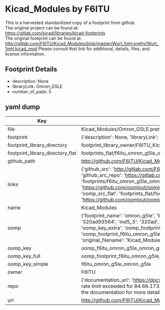 # Kicad_Modules by F6ITU  
This is a harvested standardized copy of a footprint from github.  
The original project can be found at:  
https://gitlab.com/kicad/libraries/kicad-footprints  
The original footprint can be found at:
http://gitlab.com/F6ITU/Kicad_Modules/blob/master/Wurt_1mH.pretty/Wurt_1mH.kicad_mod
Please consult that link for additional, details, files, and license information.  
## Footprint Details
* description: None  
* libraryLink: Omron_G5LE  
* number_of_pads: 5  
## yaml dump  
| Key | Value |  
| --- | --- |  
| file | Kicad_Modules/Omron_G5LE.pretty/Omron_G5LE.kicad_mod |  
| footprint | {'description': None, 'libraryLink': 'Omron_G5LE', 'number_of_pads': 5} |  
| footprint_library_directory | footprint_library_owner/F6ITU_Kicad_Modules |  
| footprint_library_directory_flat | footprints_flat/f6itu_omron_g5le_omron_g5le/working |  
| github_path | http://github.com/F6ITU/Kicad_Modules/blob/master/Omron_G5LE.pretty/Omron_G5LE.kicad_mod |  
| links | {'github_src': 'http://gitlab.com/F6ITU/Kicad_Modules/blob/master/Wurt_1mH.pretty/Wurt_1mH.kicad_mod', 'github_src_repo': 'https://gitlab.com/kicad/libraries/kicad-footprints', 'oomp_bot': 'footprints/f6itu_omron_g5le_omron_g5le/working', 'oomp_bot_github': 'https://github.com/oomlout/oomlout_oomp_footprint_bot/tree/main/footprints/f6itu_omron_g5le_omron_g5le/working', 'oomp_src_flat': 'footprints_flat/footprints_flat/f6itu_omron_g5le_omron_g5le/working', 'oomp_src_flat_github': 'https://github.com/oomlout/oomlout_oomp_footprint_src/tree/main/footprints_flat/f6itu_omron_g5le_omron_g5le/working'} |  
| name | Kicad_Modules |  
| oomp | {'footprint_name': 'omron_g5le', 'library_name': 'omron_g5le', 'md5': '320ad935645be183f0936025a050f2fa', 'md5_10': '320ad93564', 'md5_5': '320ad', 'md5_6': '320ad9', 'oomp_key': 'oomp_f6itu_omron_g5le_omron_g5le', 'oomp_key_extra': 'oomp_footprint_f6itu_omron_g5le_omron_g5le', 'oomp_key_full': 'oomp_footprint_f6itu_omron_g5le_omron_g5le_320ad9', 'oomp_key_simple': 'f6itu_omron_g5le_omron_g5le', 'original_filename': 'Kicad_Modules/Omron_G5LE.pretty/Omron_G5LE.kicad_mod', 'owner_name': 'f6itu'} |  
| oomp_key | oomp_f6itu_omron_g5le_omron_g5le |  
| oomp_key_full | oomp_footprint_f6itu_omron_g5le_omron_g5le |  
| oomp_key_simple | f6itu_omron_g5le_omron_g5le |  
| owner | F6ITU |  
| repo | {'documentation_url': 'https://docs.github.com/rest/overview/resources-in-the-rest-api#rate-limiting', 'message': "API rate limit exceeded for 84.66.173.59. (But here's the good news: Authenticated requests get a higher rate limit. Check out the documentation for more details.)"} |  
| url | http://github.com/F6ITU/Kicad_Modules |  

